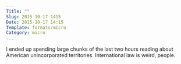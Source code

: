 ```yaml
---
Title: ""
Slug: 2015-10-17-1415
Date: 2015-10-17 14:15
Template: formats/micro
Category: micro
...
```


I ended up spending large chunks of the last two hours reading about American
unincorporated territories. International law is weird, people.
